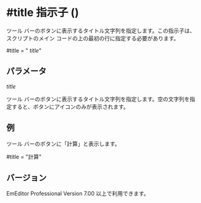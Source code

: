 # \#title 指示子 ()

ツール バーのボタンに表示するタイトル文字列を指定します。この指示子は、スクリプトのメイン コードの上の最初の行に指定する必要があります。

#title = " _title_"

## パラメータ

_title_

ツール バーのボタンに表示するタイトル文字列を指定します。空の文字列を指定すると、ボタンにアイコンのみが表示されます。

## 例

ツール バーのボタンに「計算」と表示します。

#title = "計算"

## バージョン

EmEditor Professional Version 7.00 以上で利用できます。
